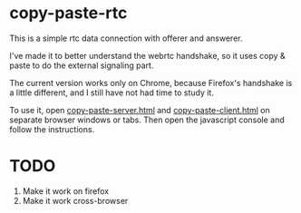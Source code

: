 copy-paste-rtc
==============

This is a simple rtc data connection with offerer and answerer. 

I've made it to better understand the webrtc handshake, so it uses copy & paste to do the external signaling part. 

The current version works only on Chrome, because Firefox's handshake is a little different, and I still have not had time to study it.

To use it, open [copy-paste-server.html](https://rawgithub.com/massahud/webrtc-tests/master/copy-paste-rtc/copy-paste-server.html) 
and [copy-paste-client.html](https://rawgithub.com/massahud/webrtc-tests/master/copy-paste-rtc/copy-paste-client.html) 
on separate browser windows or tabs. Then open the javascript console and follow the
instructions.

TODO
====
1. Make it work on firefox
2. Make it work cross-browser
